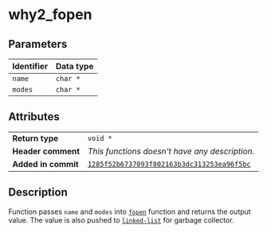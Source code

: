 <!--
This is part of WHY2
Copyright (C) 2022 Václav Šmejkal

This program is free software: you can redistribute it and/or modify
it under the terms of the GNU General Public License as published by
the Free Software Foundation, either version 3 of the License, or
(at your option) any later version.

This program is distributed in the hope that it will be useful,
but WITHOUT ANY WARRANTY; without even the implied warranty of
MERCHANTABILITY or FITNESS FOR A PARTICULAR PURPOSE.  See the
GNU General Public License for more details.

You should have received a copy of the GNU General Public License
along with this program.  If not, see <https://www.gnu.org/licenses/>.
-->

# why2_fopen

## Parameters

| Identifier | Data type |
| ---------- | --------- |
| `name`     | `char *`  |
| `modes`    | `char *`  |

## Attributes

|                     |                                                |
| ------------------  | ---------------------------------------------- |
| **Return type**     | `void *`                                       |
| **Header comment**  | *This functions doesn't have any description.* |
| **Added in commit** | [`1285f52b6737093f802163b3dc313253ea96f5bc`](https://github.com/ENGO150/WHY2/commit/1285f52b6737093f802163b3dc313253ea96f5bc) |

## Description

Function passes `name` and `modes` into [`fopen`](https://linux.die.net/man/3/fopen) function and returns the output value. The value is also pushed to [`linked-list`](../../../../types/core/llist/why2_list_t) for garbage collector.